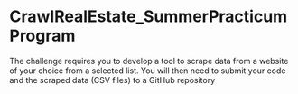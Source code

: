 # CrawlRealEstate_SummerPracticumProgram
The challenge requires you to develop a tool to scrape data from a website of your choice from a selected list. You will then need to submit your code and the scraped data (CSV files) to a GitHub repository 
